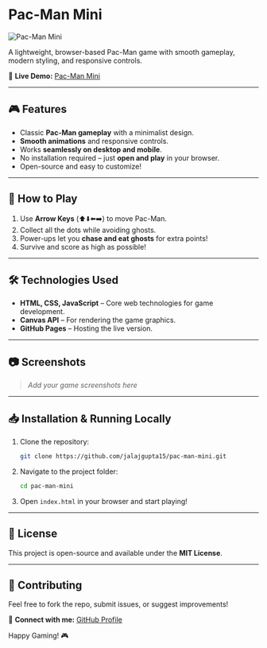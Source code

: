 # Pac-Man Mini

![Pac-Man Mini](![image](https://github.com/user-attachments/assets/aabee714-29e3-46ca-afbc-c7be9c647daa))

A lightweight, browser-based Pac-Man game with smooth gameplay, modern styling, and responsive controls.

🔗 **Live Demo:** [Pac-Man Mini](https://jalajgupta15.github.io/pac-man-mini/)

---

## 🎮 Features

- Classic **Pac-Man gameplay** with a minimalist design.
- **Smooth animations** and responsive controls.
- Works **seamlessly on desktop and mobile**.
- No installation required – just **open and play** in your browser.
- Open-source and easy to customize!

---

## 🚀 How to Play

1. Use **Arrow Keys** (⬆️⬇️⬅️➡️) to move Pac-Man.
2. Collect all the dots while avoiding ghosts.
3. Power-ups let you **chase and eat ghosts** for extra points!
4. Survive and score as high as possible!

---

## 🛠️ Technologies Used

- **HTML, CSS, JavaScript** – Core web technologies for game development.
- **Canvas API** – For rendering the game graphics.
- **GitHub Pages** – Hosting the live version.

---

## 📷 Screenshots

> _Add your game screenshots here_

---

## 📥 Installation & Running Locally

1. Clone the repository:
   ```sh
   git clone https://github.com/jalajgupta15/pac-man-mini.git
   ```
2. Navigate to the project folder:
   ```sh
   cd pac-man-mini
   ```
3. Open `index.html` in your browser and start playing!

---

## 📝 License

This project is open-source and available under the **MIT License**.

---

## 🤝 Contributing

Feel free to fork the repo, submit issues, or suggest improvements!

📩 **Connect with me:** [GitHub Profile](https://github.com/jalajgupta15)

Happy Gaming! 🎮
